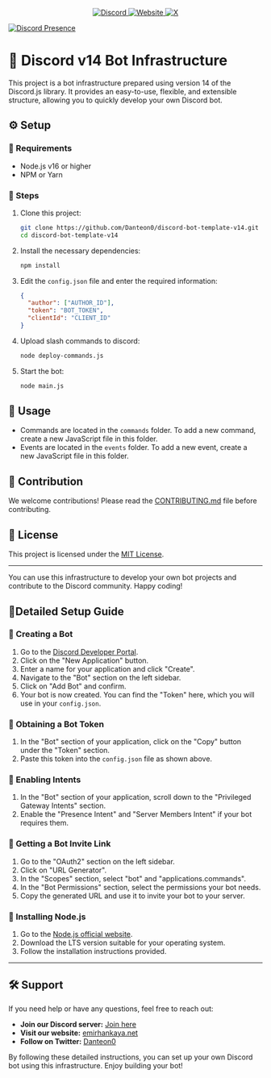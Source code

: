 <p align="center">
  <a href="https://discord.com/invite/eWcNKXmsgw" target="_blank">
    <img src="https://img.shields.io/badge/Discord-%2300b0ff?style=for-the-badge&logo=discord&logoColor=white" alt="Discord" />
  </a>
  <a href="https://emirhankaya.net" target="_blank">
    <img src="https://img.shields.io/badge/Website-%23000000?style=for-the-badge&logo=google-chrome&logoColor=white" alt="Website" />
  </a>
  <a href="https://x.com/EmirhanKaya_41" target="_blank">
    <img src="https://img.shields.io/badge/Twitter-%231DA1F2?style=for-the-badge&logo=twitter&logoColor=white" alt="X" />
  </a>
</p>

[![Discord Presence](https://lanyard.cnrad.dev/api/496393095282294796)](https://discord.com/users/496393095282294796)

# 🤖 Discord v14 Bot Infrastructure

This project is a bot infrastructure prepared using version 14 of the Discord.js library. It provides an easy-to-use, flexible, and extensible structure, allowing you to quickly develop your own Discord bot.

## ⚙️ Setup

### 📕 Requirements

- Node.js v16 or higher
- NPM or Yarn

### 📕 Steps

1. Clone this project:

    ```bash
    git clone https://github.com/Danteon0/discord-bot-template-v14.git
    cd discord-bot-template-v14
    ```

2. Install the necessary dependencies:

    ```bash
    npm install
    ```

3. Edit the `config.json` file and enter the required information:

    ```json
    {  
      "author": ["AUTHOR_ID"],
      "token": "BOT_TOKEN",
      "clientId": "CLIENT_ID"
    }
    ```

4. Upload slash commands to discord:

    ```bash
    node deploy-commands.js
    ```

5. Start the bot:

    ```bash
    node main.js
    ```

## 📖 Usage

- Commands are located in the `commands` folder. To add a new command, create a new JavaScript file in this folder.
- Events are located in the `events` folder. To add a new event, create a new JavaScript file in this folder.

## 🤝 Contribution

We welcome contributions! Please read the [CONTRIBUTING.md](contributing.md) file before contributing.

## 📜 License

This project is licensed under the [MIT License](LICENSE).

---

You can use this infrastructure to develop your own bot projects and contribute to the Discord community. Happy coding!

## 📗Detailed Setup Guide

### 📌 Creating a Bot

1. Go to the [Discord Developer Portal](https://discord.com/developers/applications).
2. Click on the "New Application" button.
3. Enter a name for your application and click "Create".
4. Navigate to the "Bot" section on the left sidebar.
5. Click on "Add Bot" and confirm.
6. Your bot is now created. You can find the "Token" here, which you will use in your `config.json`.

### 📌 Obtaining a Bot Token

1. In the "Bot" section of your application, click on the "Copy" button under the "Token" section. 
2. Paste this token into the `config.json` file as shown above.

### 📌 Enabling Intents

1. In the "Bot" section of your application, scroll down to the "Privileged Gateway Intents" section.
2. Enable the "Presence Intent" and "Server Members Intent" if your bot requires them.

### 📌 Getting a Bot Invite Link

1. Go to the "OAuth2" section on the left sidebar.
2. Click on "URL Generator".
3. In the "Scopes" section, select "bot" and "applications.commands".
4. In the "Bot Permissions" section, select the permissions your bot needs.
5. Copy the generated URL and use it to invite your bot to your server.

### 📌 Installing Node.js

1. Go to the [Node.js official website](https://nodejs.org/).
2. Download the LTS version suitable for your operating system.
3. Follow the installation instructions provided.
---

## 🛠️ Support

If you need help or have any questions, feel free to reach out:

- **Join our Discord server:** [Join here](https://discord.com/invite/eWcNKXmsgw)
- **Visit our website:** [emirhankaya.net](https://emirhankaya.net)
- **Follow on Twitter:** [Danteon0](https://x.com/Danteon0)

By following these detailed instructions, you can set up your own Discord bot using this infrastructure. Enjoy building your bot!
